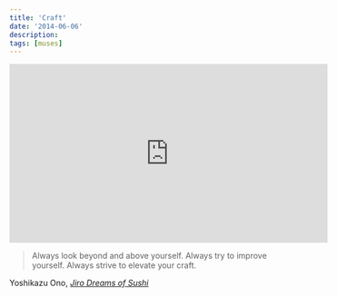 ```yaml
---
title: 'Craft'
date: '2014-06-06'
description:
tags: [muses]
---
```


<iframe width="560" height="315" src="https://www.youtube.com/embed/buF540VBwAE" frameborder="0" allowfullscreen></iframe>

> Always look beyond and above yourself.  Always try to improve yourself.  Always strive to elevate your craft.

Yoshikazu Ono, [_Jiro Dreams of Sushi_](https://en.wikipedia.org/wiki/Jiro_Dreams_of_Sushi)
